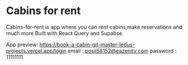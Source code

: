 # Cabins for rent

Cabins-for-rent is app where you can rent cabins,make reservations and much more.Built with React Query and Supabse.

App preview: 
https://book-a-cabin-git-master-ledus-projects.vercel.app/login
email : posij58152@eazenity.com
password : 11111111
